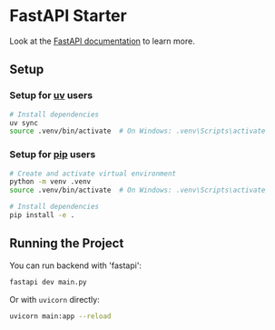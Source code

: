# FastAPI Starter

Look at the [FastAPI documentation](https://fastapi.tiangolo.com) to learn more.

## Setup

### Setup for [uv](https://docs.astral.sh/uv/) users

```bash
# Install dependencies
uv sync
source .venv/bin/activate  # On Windows: .venv\Scripts\activate
```

### Setup for [pip](https://pip.pypa.io/en/stable/getting-started/) users

```bash
# Create and activate virtual environment
python -m venv .venv
source .venv/bin/activate  # On Windows: .venv\Scripts\activate

# Install dependencies
pip install -e .
```

## Running the Project

You can run backend with 'fastapi':

```bash
fastapi dev main.py
```

Or with `uvicorn` directly:

```bash
uvicorn main:app --reload
```
